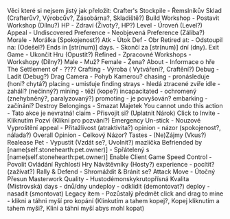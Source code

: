 Věci které si nejsem jistý jak přeložit:
Crafter's Stockpile - Řemslníkův Sklad (Crafterův?, Výrobcův?, Zásobárna?, Skladiště?)
Build Workshop - Postavit Workshop (Dílnu?)
HP - Zdraví (Životy?, HP?)
Level - Úroveň (Level?)
Appeal -
Undiscovered Preference - Neobjevená Preference (Záliba?)
Morale - Morálka (Spokojenost?)
Atk - Útok
Def - Obr
Retired at: - Odstoupil na: (Odešel?)
Ends in [str(num)] days. - Skončí za [str(num)] dní (dny).
Exit Game - Ukončit Hru (Opustit?)
Refined - Zpracovné
Workshops - Workshopy (Dílny?)
Male - Muž?
Female - Žena?
About - Informace o hře
The Settlement of - ????
Crafting - Výroba ( Vytváření?, Craftění?)
Debug - Ladit (Debug?)
Drag Camera - Pohyb Kamerou?
chasing - pronásleduje (honí? chytá?)
placing - umisťuje
finding strays - hledá ztracené zvíře
idle - zahálí? (nečinný?)
mining - těží (kope?)
incapacitated - ochromený (znehybněný?, paralyzovaný?)
promoting - je povyšován?
embarking - začínání?
Destroy Belongings - Smazat Majetek
You cannot undo this action - Tato akce je nevratná!
claim - Přisvojit si? (Uplatnit Nárok)
Click to Invite - Kliknutím Pozvi (Klikni pro pozvání?)
Emergency Un-stick - Nouzové Vyproštění
appeal - Přitažlivost (atraktivita?)
opinion - názor (spokojenost?, nálada?)
Overall Opinion - Celkový Názor?
Tastes - (Ne)Zájmy (Vkus?)
Realease Pet - Vypustit (Vzdát se?, Uvolnit?) mazlíčka
Befriended by [name(self.stonehearth:pet.owner)] - Spřátelený s [name(self.stonehearth:pet.owner)]
Enable Client Game Speed Control - Povolit Ovládání Rychlosti Hry Návštěvníky (Hosty?)
experience - pocítit? (zažívat?)
Rally & Defend - Shromáždit & Bránit se?
Attack Move - Útočný Přesun
Masterwork Quality - Hustodémonskykrutopřísná Kvalita (Mistrovská)
days - dnů/dny
undeploy - odklidit (demontovat?)
deploy - nasadit (smontovat)
Legacy item - Pozůstalý předmět
click and drag to mine - klikni a táhni myší pro kopání (Klinkutím a tahem kopej?, Kopej kliknutím a tahem myši?, Klini a táhni myší abys mohl kopat)
